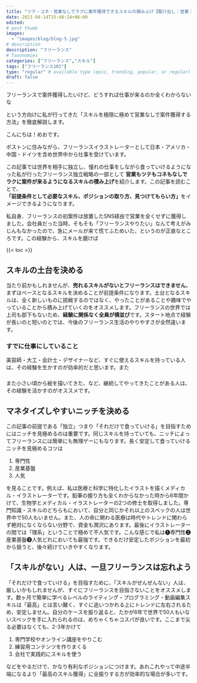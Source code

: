 ```yaml
---
title: "ツテ・コネ・営業なしでラクに案件獲得できるスキルの積み上げ【駆け出し｜営業｜案件獲得｜独立】"
date: 2021-04-14T15:40:24+06:00
edited: 
# post thumb
images:
  - "images/blog/blog-5.jpg"
# description
description: "フリーランス"
# Taxonomies
categories: ["フリーランス","スキル"]
tags: ["フリーランス101"]
type: "regular" # available type (epic, trending, popular, or regular)
draft: false
---
```


フリーランスで案件獲得したいけど、どうすれば仕事が来るのか全くわからないな

という方向けに私が行ってきた「スキルを極限に極めて営業なしで案件獲得する方法」を徹底解説します。

こんにちは！めおです。

ボストンに住みながら、フリーランスイラストレーターとして日本・アメリカ・中国・ドイツを含め世界中から仕事を受けています。

この記事では世界を相手に独立し、憧れの仕事をしながら食っていけるようになった私が行ったフリーランス独立戦略の一部として<span class="keiko-red"> **営業もツテもコネもなしでラクに案件が来るようになるスキルの積み上げ**</span>を紹介します。この記事を読むことで、<span class="">**「前提条件として必要なスキル、ポジションの取り方、見つけてもらい方」**</span>をイメージできるようになります。

私自身、フリーランスの初案件は放置したSNS経由で営業を全くせずに獲得しました。会社員だった当時、そもそも「フリーランスやりたい」なんて考えがみじんもなかったので、急にメールが来て慌てふためいた、というのが正直なところです。この経験から、スキルを磨けば

{{< toc >}}

## スキルの土台を決める
当たり前かもしれませんが、<span class="keiko-red">**売れるスキルがないとフリーランスはできません**</span>。まずはベースとなるスキルを決めることが前提条件になります。土台となるスキルは、全く新しいものに挑戦するのではなく、やったことがあることや趣味でやっていることから積み上げていくのをオススメします。フリーランスの世界では上司も部下もないため、<span class="keiko-red">**経験に関係なく全員が横並び**</span>です。スタート地点で経験が長いのと短いのとでは、今後のフリーランス生活のやりやすさが全然違います。

### すでに仕事にしていること
美容師・大工・会計士・デザイナーなど、すぐに使えるスキルを持っている人は、その経験を生かすのが効率的だと思います。また


###
また小さい頃から絵を描いてきた、など、継続してやってきたことがある人は、その経験を活かすのがオススメです。

## マネタイズしやすいニッチを決める
この記事の前提である「独立」つまり「それだけで食っていける」を目指すためにはニッチを見極めるのは重要です。同じスキルを持っていても、ニッチによってフリーランスには簡単にも無理ゲーにもなります。長く安定して食っていけるニッチを見極めるコツは
1. 専門性
2. 産業基盤
3. 人気

を見ることです。例えば、私は医療と科学に特化したイラストを描くメディカル・イラストレーターです。鉛筆の握り方も全くわからなかった時から6年間かけて、生物学とメディカル・イラストレーターの2つの修士を取得しました。専門知識・スキルのどちらもにおいて、自分と同じかそれ以上のスペックの人は世界中で50人もいません。また、人の命に関わる医療は時代やトレンドに関わらず絶対になくならない分野で、資金も潤沢にあります。最後にイラストレーターの間では「理系」ということで極めて不人気です。こんな感じで私は❶専門性❷産業基盤❸人気どれにおいても最強です。できるだけ安定したポジションを最初から狙うと、後々続けていきやすくなります。

## 「スキルがない」人は、一旦フリーランスは忘れよう
「それだけで食っていける」を目指すために、「スキルがぜんぜんない」人は、厳しいかもしれませんが、すぐにフリーランスを目指さないことをオススメします。数ヶ月で簡単に学べるレベルのライティング・プログラミング・動画編集スキルは「最高」とは言い難く、すぐに追いつかれる上にトレンドに左右されるため、安定しません。自分のケースを振り返ると、たかが6年で世界で50人もいないスペックを手に入れられるのは、めちゃくちゃコスパが良いです。ここまで尖る必要はなくても、2-3年かけて
1. 専門学校やオンライン講座をやりこむ
2. 練習用コンテンツを作りまくる
3. 会社で実践的にスキルを使う

などをやるだけで、かなり有利なポジションにつけます。あれこれやって中途半端になるより「最高のスキル獲得」に全振りする方が効率的な場合が多いです。

